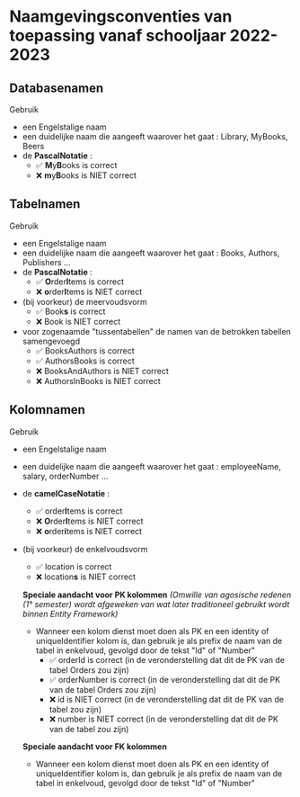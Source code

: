 # Naamgevingsconventies van toepassing vanaf schooljaar 2022-2023

## Databasenamen
  Gebruik  
  * een Engelstalige naam  
  * een duidelijke naam die aangeeft waarover het gaat : Library, MyBooks, Beers  
  * de **PascalNotatie** :   
    * :white_check_mark: **M**y**B**ooks is correct  
    * :x: **m**y**B**ooks is NIET correct  
  
## Tabelnamen  
  Gebruik
  * een Engelstalige naam
  * een duidelijke naam die aangeeft waarover het gaat : Books, Authors, Publishers ...
  * de **PascalNotatie** :
    * :white_check_mark: **O**rder**I**tems is correct
    * :x: **o**rder**I**tems is NIET correct 
  * (bij voorkeur) de meervoudsvorm  
    *  :white_check_mark: Book**s** is correct  
    * :x: Book is NIET correct  
  * voor zogenaamde "tussentabellen" de namen van de betrokken tabellen samengevoegd     
    *  :white_check_mark: BooksAuthors is correct  
    *  :white_check_mark: AuthorsBooks is correct  
    * :x: BooksAndAuthors is NIET correct    
    * :x: AuthorsInBooks is NIET correct    
## Kolomnamen   
  Gebruik
  * een Engelstalige naam
  * een duidelijke naam die aangeeft waarover het gaat : employeeName, salary, orderNumber ...
  * de **camelCaseNotatie** :
    * :white_check_mark: order**I**tems is correct
    * :x: **O**rder**I**tems is NIET correct   
    * :x: **o**rder**i**tems is NIET correct 
  * (bij voorkeur) de enkelvoudsvorm  
    *  :white_check_mark: location is correct  
    * :x: location**s** is NIET correct  
  
    **Speciale aandacht voor PK kolommen**  *(Omwille van agosische redenen (1° semester) wordt afgeweken van wat later traditioneel gebruikt wordt binnen Entity Framework)*     
    * Wanneer een kolom dienst moet doen als PK en een identity of uniqueIdentifier kolom is, dan gebruik je als prefix de naam van de tabel in enkelvoud, gevolgd door de tekst "Id" of "Number"     
      * :white_check_mark: orderId is correct (in de veronderstelling dat dit de PK van de tabel Orders zou zijn)    
      * :white_check_mark: orderNumber is correct (in de veronderstelling dat dit de PK van de tabel Orders zou zijn)          
      * :x: id is NIET correct (in de veronderstelling dat dit de PK van de tabel zou zijn)               
      * :x: number is NIET correct (in de veronderstelling dat dit de PK van de tabel zou zijn)   
    
    **Speciale aandacht voor FK kolommen**   
    * Wanneer een kolom dienst moet doen als PK en een identity of uniqueIdentifier kolom is, dan gebruik je als prefix de naam van de tabel in enkelvoud, gevolgd door de tekst "Id" of "Number"     
